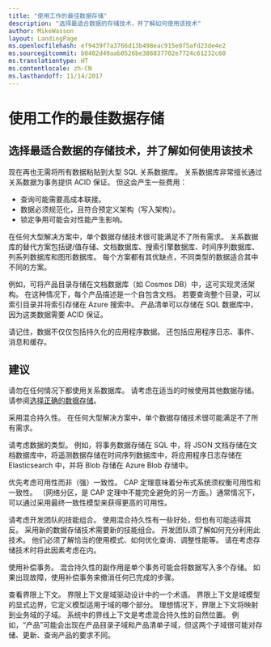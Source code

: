 ```yaml
---
title: "使用工作的最佳数据存储"
description: "选择最适合数据的存储技术，并了解如何使用该技术"
author: MikeWasson
layout: LandingPage
ms.openlocfilehash: ef9439f7a3766d13b498eac915e0f5afd23de4e2
ms.sourcegitcommit: b0482d49aab0526be386837702e7724c61232c60
ms.translationtype: HT
ms.contentlocale: zh-CN
ms.lasthandoff: 11/14/2017
---
```

# <a name="use-the-best-data-store-for-the-job"></a>使用工作的最佳数据存储

## <a name="pick-the-storage-technology-that-is-the-best-fit-for-your-data-and-how-it-will-be-used"></a>选择最适合数据的存储技术，并了解如何使用该技术

现在再也无需将所有数据粘贴到大型 SQL 关系数据库。 关系数据库非常擅长通过关系数据为事务提供 ACID 保证。 但这会产生一些费用：

- 查询可能需要高成本联接。
- 数据必须规范化，且符合预定义架构（写入架构）。
- 锁定争用可能会对性能产生影响。

在任何大型解决方案中，单个数据存储技术很可能满足不了所有需求。 关系数据库的替代方案包括键/值存储、文档数据库、搜索引擎数据库、时间序列数据库、列系列数据库和图形数据库。 每个方案都有其优缺点，不同类型的数据适合其中不同的方案。 

例如，可将产品目录存储在文档数据库（如 Cosmos DB）中，这可实现灵活架构。 在这种情况下，每个产品描述是一个自包含文档。 若要查询整个目录，可以索引目录并将索引存储在 Azure 搜索中。 产品清单可以存储在 SQL 数据库中，因为这类数据需要 ACID 保证。

请记住，数据不仅仅包括持久化的应用程序数据。 还包括应用程序日志、事件、消息和缓存。

## <a name="recommendations"></a>建议

请勿在任何情况下都使用关系数据库。 请考虑在适当的时候使用其他数据存储。 请参阅[选择正确的数据存储][data-store-overview]。

采用混合持久性。 在任何大型解决方案中，单个数据存储技术很可能满足不了所有需求。 

请考虑数据的类型。 例如，将事务数据存储在 SQL 中，将 JSON 文档存储在文档数据库中，将遥测数据存储在时间序列数据库中，将应用程序日志存储在 Elasticsearch 中，并将 Blob 存储在 Azure Blob 存储中。

优先考虑可用性而非（强）一致性。 CAP 定理意味着分布式系统须权衡可用性和一致性。 （网络分区，是 CAP 定理中不能完全避免的另一方面。）通常情况下，可以通过采用最终一致性模型来获得更高的可用性。 

请考虑开发团队的技能组合。 使用混合持久性有一些好处，但也有可能适得其反。 采用新的数据存储技术需要新的技能组合。 开发团队须了解如何充分利用此技术。 他们必须了解恰当的使用模式、如何优化查询、调整性能等。 请在考虑存储技术时将此因素考虑在内。 

使用补偿事务。 混合持久性的副作用是单个事务可能会将数据写入多个存储。 如果出现故障，使用补偿事务来撤消任何已完成的步骤。

查看界限上下文。 界限上下文是域驱动设计中的一个术语。 界限上下文是域模型的显式边界，它定义模型适用于域的哪个部分。 理想情况下，界限上下文将映射到业务域的子域。 系统中的界线上下文是考虑混合持久性的自然位置。 例如，“产品”可能会出现在产品目录子域和产品清单子域，但这两个子域很可能对存储、更新、查询产品的要求不同。

[data-store-overview]: ../technology-choices/data-store-overview.md